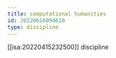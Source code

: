 ```yaml
---
title: computational humanities
id: 20220616094610
type: discipline
---
```


[[isa:20220415232500]] discipline
